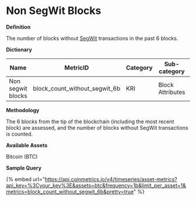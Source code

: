 # Non SegWit Blocks

**Definition**

The number of blocks without [SegWit](https://en.bitcoin.it/wiki/Segregated\_Witness) transactions in the past 6 blocks.

**Dictionary**

| Name              | MetricID                          | Category | Sub-category     | Type | Unit             | Interval |
| ----------------- | --------------------------------- | -------- | ---------------- | ---- | ---------------- | -------- |
| Non segwit blocks | block\_count\_without\_segwit\_6b | KRI      | Block Attributes | Sum  | Number of blocks | 1 block  |

**Methodology**

The 6 blocks from the tip of the blockchain (including the most recent block) are assessed, and the number of blocks without SegWit transactions is counted.

**Available Assets**

Bitcoin (BTC)

**Sample Query**

{% embed url="https://api.coinmetrics.io/v4/timeseries/asset-metrics?api_key=%3Cyour_key%3E&assets=btc&frequency=1b&limit_per_asset=1&metrics=block_count_without_segwit_6b&pretty=true" %}
